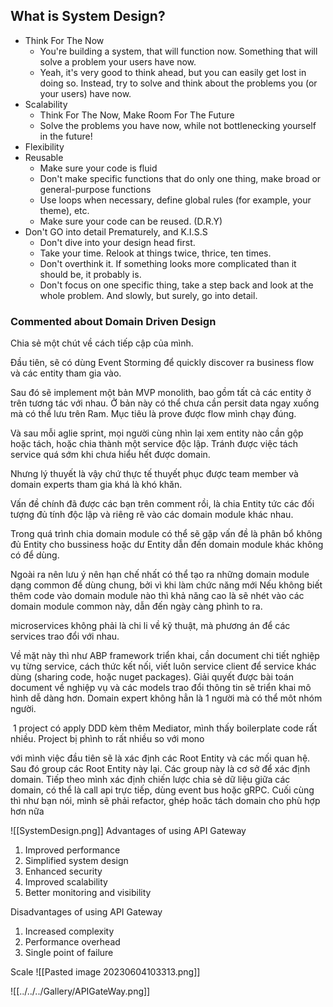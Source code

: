 ##  What is System Design?
- Think For The Now
     - You're building a system, that will function now. Something that will solve a problem your users have now.
     - Yeah, it's very good to think ahead, but you can easily get lost in doing so. Instead, try to solve and think about the problems you (or your users) have now.
- Scalability
     - Think For The Now, Make Room For The Future
     - Solve the problems you have now, while not bottlenecking yourself in the future!
- Flexibility
- Reusable
     - Make sure your code is fluid
     - Don't make specific functions that do only one thing, make broad or general-purpose functions
     - Use loops when necessary, define global rules (for example, your theme), etc.
     - Make sure your code can be reused. (D.R.Y)
- Don't GO into detail Prematurely, and K.I.S.S
     - Don't dive into your design head first.
     - Take your time. Relook at things twice, thrice, ten times.
     - Don't overthink it. If something looks more complicated than it should be, it probably is.
     - Don't focus on one specific thing, take a step back and look at the whole problem. And slowly, but surely, go into detail.

### Commented about Domain Driven Design
Chia sẻ một chút về cách tiếp cập của mình.

Đầu tiên, sẽ có dùng Event Storming để quickly discover ra business flow và các entity tham gia vào.

Sau đó sẽ implement một bản MVP monolith, bao gồm tất cả các entity ở trên tương tác với nhau. Ở bản này có thể chưa cần persit data ngay xuống mà có thể lưu trên Ram. Mục tiêu là prove được flow mình chạy đúng.

Và sau mỗi aglie sprint, mọi người cùng nhìn lại xem entity nào cần gộp hoặc tách, hoặc chia thành một service độc lập. Tránh được việc tách service quá sớm khi chưa hiểu hết được domain.

Nhưng lý thuyết là vậy chứ thực tế thuyết phục được team member và domain experts tham gia khá là khó khăn.

Vấn đề chính đã được các bạn trên comment rồi, là chia Entity tức các đối tượng đủ tính độc lập và riêng rẽ vào các domain module khác nhau.

Trong quá trình chia domain module có thể sẽ gặp vấn đề là phân bổ không đủ Entity cho bussiness hoặc dư Entity dẫn đến domain module khác không có để dùng.

Ngoài ra nên lưu ý nên hạn chế nhất có thể tạo ra những domain module dạng common để dùng chung, bởi vì khi làm chức năng mới Nếu không biết thêm code vào domain module nào thì khả năng cao là sẽ nhét vào các domain module common này, dẫn đến ngày càng phình to ra.

microservices không phải là chi li về kỹ thuật, mà phương án để các services trao đổi với nhau.

Về mặt này thì như ABP framework triển khai, cần document chi tiết nghiệp vụ từng service, cách thức kết nối, viết luôn service client để service khác dùng (sharing code, hoặc nuget packages). Giải quyết được bài toán document về nghiệp vụ và các models trao đổi thông tin sẽ triển khai mô hình dễ dàng hơn. Domain expert không hẳn là 1 người mà có thể môt nhóm người.


 1 project có apply DDD kèm thêm Mediator, mình thấy boilerplate code rất nhiều. Project bị phình to rất nhiều so với mono

 với mình việc đầu tiên sẽ là xác định các Root Entity và các mối quan hệ. Sau đó group các Root Entity này lại. Các group này là cơ sở để xác định domain. Tiếp theo mình xác định chiến lược chia sẻ dữ liệu giữa các domain, có thể là call api trực tiếp, dùng event bus hoặc gRPC. Cuối cùng thì như bạn nói, mình sẽ phải refactor, ghép hoăc tách domain cho phù hợp hơn nữa

 ![[SystemDesign.png]]
 Advantages of using API Gateway
 1. Improved performance
 2. Simplified system design
 3. Enhanced security
 4. Improved scalability
 5. Better monitoring and visibility

 Disadvantages of using API Gateway
 1. Increased complexity
 2. Performance overhead
 3. Single point of failure

 Scale ![[Pasted image 20230604103313.png]]

![[../../../Gallery/APIGateWay.png]]